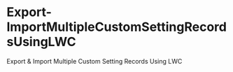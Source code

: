 # Export-ImportMultipleCustomSettingRecordsUsingLWC
Export &amp; Import Multiple Custom Setting Records Using LWC
